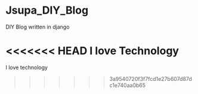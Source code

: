 # Jsupa_DIY_Blog
DIY Blog written in django

<<<<<<< HEAD
I love Technology
=======
I love technology
>>>>>>> 3a9540720f3f7fcd1e27b607d87dc1e740aa0b65
